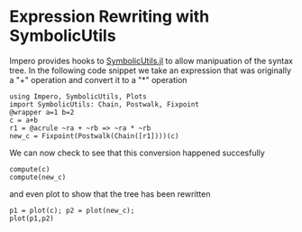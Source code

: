 # Expression Rewriting with SymbolicUtils

Impero provides hooks to 
[SymbolicUtils.jl](https://github.com/JuliaSymbolics/SymbolicUtils.jl) 
to allow manipuation of the syntax tree. In the following code snippet
we take an expression that was originally a "+" operation and convert it
to a "*" operation

```@example 2
using Impero, SymbolicUtils, Plots
import SymbolicUtils: Chain, Postwalk, Fixpoint
@wrapper a=1 b=2
c = a+b
r1 = @acrule ~ra + ~rb => ~ra * ~rb
new_c = Fixpoint(Postwalk(Chain([r1])))(c)
```

We can now check to see that this conversion happened succesfully
```@example 2
compute(c)
compute(new_c)
```
and even plot to show that the tree has been rewritten
```@example 2
p1 = plot(c); p2 = plot(new_c);
plot(p1,p2)
```

